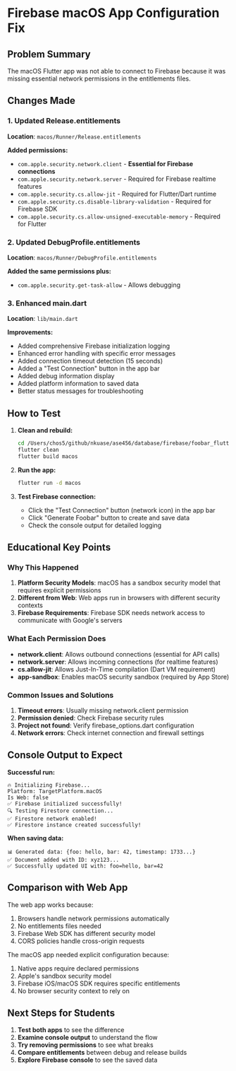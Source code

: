 # Firebase macOS App Configuration Fix

## Problem Summary
The macOS Flutter app was not able to connect to Firebase because it was missing essential network permissions in the entitlements files.

## Changes Made

### 1. Updated Release.entitlements
**Location**: `macos/Runner/Release.entitlements`

**Added permissions:**
- `com.apple.security.network.client` - **Essential for Firebase connections**
- `com.apple.security.network.server` - Required for Firebase realtime features
- `com.apple.security.cs.allow-jit` - Required for Flutter/Dart runtime
- `com.apple.security.cs.disable-library-validation` - Required for Firebase SDK
- `com.apple.security.cs.allow-unsigned-executable-memory` - Required for Flutter

### 2. Updated DebugProfile.entitlements
**Location**: `macos/Runner/DebugProfile.entitlements`

**Added the same permissions plus:**
- `com.apple.security.get-task-allow` - Allows debugging

### 3. Enhanced main.dart
**Location**: `lib/main.dart`

**Improvements:**
- Added comprehensive Firebase initialization logging
- Enhanced error handling with specific error messages
- Added connection timeout detection (15 seconds)
- Added a "Test Connection" button in the app bar
- Added debug information display
- Added platform information to saved data
- Better status messages for troubleshooting

## How to Test

1. **Clean and rebuild:**
   ```bash
   cd /Users/chos5/github/nkuase/ase456/database/firebase/foobar_flutter_app
   flutter clean
   flutter build macos
   ```

2. **Run the app:**
   ```bash
   flutter run -d macos
   ```

3. **Test Firebase connection:**
   - Click the "Test Connection" button (network icon) in the app bar
   - Click "Generate Foobar" button to create and save data
   - Check the console output for detailed logging

## Educational Key Points

### Why This Happened
1. **Platform Security Models**: macOS has a sandbox security model that requires explicit permissions
2. **Different from Web**: Web apps run in browsers with different security contexts
3. **Firebase Requirements**: Firebase SDK needs network access to communicate with Google's servers

### What Each Permission Does
- **network.client**: Allows outbound connections (essential for API calls)
- **network.server**: Allows incoming connections (for realtime features)
- **cs.allow-jit**: Allows Just-In-Time compilation (Dart VM requirement)
- **app-sandbox**: Enables macOS security sandbox (required by App Store)

### Common Issues and Solutions
1. **Timeout errors**: Usually missing network.client permission
2. **Permission denied**: Check Firebase security rules
3. **Project not found**: Verify firebase_options.dart configuration
4. **Network errors**: Check internet connection and firewall settings

## Console Output to Expect

**Successful run:**
```
🔥 Initializing Firebase...
Platform: TargetPlatform.macOS
Is Web: false
✅ Firebase initialized successfully!
🔍 Testing Firestore connection...
✅ Firestore network enabled!
✅ Firestore instance created successfully!
```

**When saving data:**
```
📊 Generated data: {foo: hello, bar: 42, timestamp: 1733...}
✅ Document added with ID: xyz123...
✅ Successfully updated UI with: foo=hello, bar=42
```

## Comparison with Web App

The web app works because:
1. Browsers handle network permissions automatically
2. No entitlements files needed
3. Firebase Web SDK has different security model
4. CORS policies handle cross-origin requests

The macOS app needed explicit configuration because:
1. Native apps require declared permissions
2. Apple's sandbox security model
3. Firebase iOS/macOS SDK requires specific entitlements
4. No browser security context to rely on

## Next Steps for Students

1. **Test both apps** to see the difference
2. **Examine console output** to understand the flow
3. **Try removing permissions** to see what breaks
4. **Compare entitlements** between debug and release builds
5. **Explore Firebase console** to see the saved data
